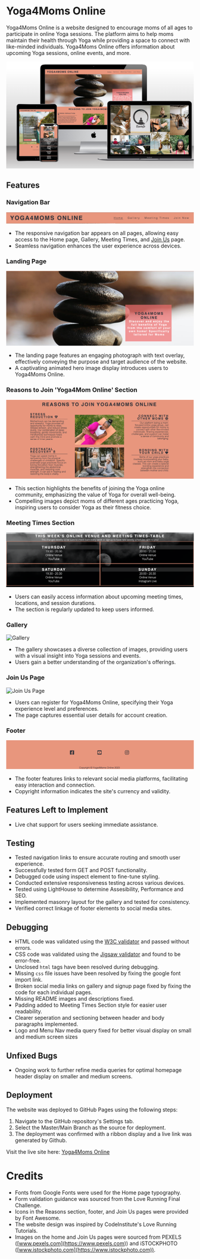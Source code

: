 # Yoga4Moms Online

Yoga4Moms Online is a website designed to encourage moms of all ages to participate in online Yoga sessions. The platform aims to help moms maintain their health through Yoga while providing a space to connect with like-minded individuals. Yoga4Moms Online offers information about upcoming Yoga sessions, online events, and more.

![Yoga4MomsOnline](assets/images/doc/yoga4mompage.png)

## Features

### Navigation Bar

![Navigation Bar](assets/images/doc/y4m_navbar.png)

- The responsive navigation bar appears on all pages, allowing easy access to the Home page, Gallery, Meeting Times, and [Join Us](<https://irishcoders.github.io/yogamomsonline/signup.html>) page.
- Seamless navigation enhances the user experience across devices.

### Landing Page

![Landing Page](assets/images/doc/y4mlanding_mark.png)

- The landing page features an engaging photograph with text overlay, effectively conveying the purpose and target audience of the website.
- A captivating animated hero image display introduces users to Yoga4Moms Online.

### Reasons to Join 'Yoga4Mom Online' Section

![Reasons to Join](assets/images/doc/y4mreasons_section.png)

- This section highlights the benefits of joining the Yoga online community, emphasizing the value of Yoga for overall well-being.
- Compelling images depict moms of different ages practicing Yoga, inspiring users to consider Yoga as their fitness choice.

### Meeting Times Section

![Meeting Times](assets/images/doc/y4m_meetingsection.png)

- Users can easily access information about upcoming meeting times, locations, and session durations.
- The section is regularly updated to keep users informed.

### Gallery

![Gallery](assets/images/doc/y4m_gallery.png)

- The gallery showcases a diverse collection of images, providing users with a visual insight into Yoga sessions and events.
- Users gain a better understanding of the organization's offerings.

### Join Us Page

![Join Us Page](assets/images/doc/y4m_join_us.png)

- Users can register for Yoga4Moms Online, specifying their Yoga experience level and preferences.
- The page captures essential user details for account creation.

### Footer

![Footer](assets/images/doc/y4m_footer.png)

- The footer features links to relevant social media platforms, facilitating easy interaction and connection.
- Copyright information indicates the site's currency and validity.

## Features Left to Implement

- Live chat support for users seeking immediate assistance.

## Testing

- Tested navigation links to ensure accurate routing and smooth user experience.
- Successfully tested form GET and POST functionality.
- Debugged code using inspect element to fine-tune styling.
- Conducted extensive responsiveness testing across various devices.
- Tested using LightHouse to determine Assesibility, Performance and SEO.
- Implemented masonry layout for the gallery and tested for consistency.
- Verified correct linkage of footer elements to social media sites.

## Debugging

- HTML code was validated using the [W3C validator](<https://validator.w3.org/nu/#textarea>) and passed without errors.
- CSS code was validated using the [Jigsaw validator](<https://jigsaw.w3.org/css-validator/validator>) and found to be error-free.
- Unclosed `html` tags have been resolved during debugging.
- Missing `css` file issues have been resolved by fixing the google font import link.
- Broken social media links on gallery and signup page fixed by fixing the code for each individual pages.
- Missing README images and descriptions fixed.
- Padding added to Meeting Times Section style for easier user readability.
- Clearer seperation and sectioning between header and body paragraphs implemented.
- Logo and Menu Nav media query fixed for better visual display on small and medium screen sizes
  
## Unfixed Bugs

- Ongoing work to further refine media queries for optimal homepage header display on smaller and medium screens.

## Deployment

  The website was deployed to GitHub Pages using the following steps:

  1. Navigate to the GitHub repository's Settings tab.
  2. Select the Master/Main Branch as the source for deployment.
  3. The deployment was confirmed with a ribbon display and a live link was generated by Github.

Visit the live site here: [Yoga4Moms Online](https://irishcoders.github.io/yogamomsonline/)

# Credits

- Fonts from Google Fonts were used for the Home page typography.
- Form validation guidance was sourced from the Love Running Final Challenge.
- Icons in the Reasons section, footer, and Join Us pages were provided by Font Awesome.
- The website design was inspired by CodeInstitute's Love Running Tutorials.
- Images on the home and Join Us pages were sourced from PEXELS ([www.pexels.com](<https://www.pexels.com>)) and iSTOCKPHOTO ([www.istockphoto.com](https://www.istockphoto.com)).
